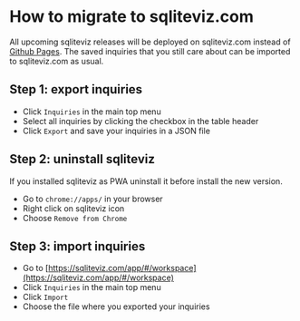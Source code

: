 # How to migrate to sqliteviz.com

All upcoming sqliteviz releases will be deployed on sqliteviz.com instead of
[Github Pages](https://lana-k.github.io/sqliteviz/#/). The saved inquiries that
you still care about can be imported to sqliteviz.com as usual.

## Step 1: export inquiries

- Click `Inquiries` in the main top menu
- Select all inquiries by clicking the checkbox in the table header
- Click `Export` and save your inquiries in a JSON file

## Step 2: uninstall sqliteviz

If you installed sqliteviz as PWA uninstall it before install the new version.

- Go to `chrome://apps/` in your browser
- Right click on sqliteviz icon
- Choose `Remove from Chrome`

## Step 3: import inquiries

- Go to [https://sqliteviz.com/app/#/workspace](https://sqliteviz.com/app/#/workspace)
- Click `Inquiries` in the main top menu
- Click `Import`
- Choose the file where you exported your inquiries
